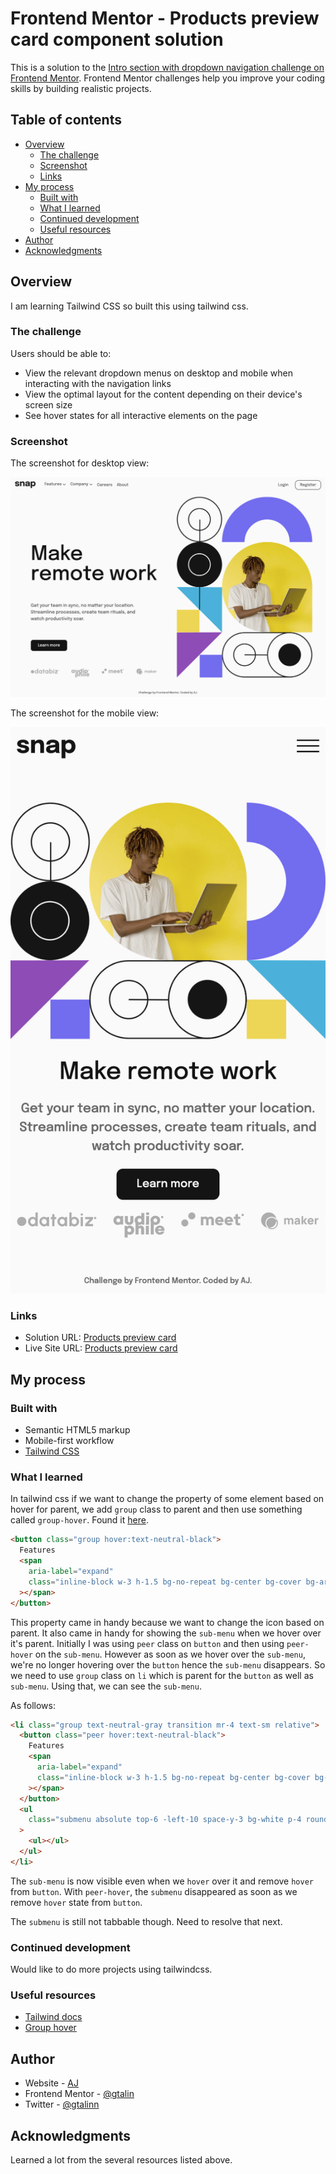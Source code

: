 # Frontend Mentor - Products preview card component solution

This is a solution to the [Intro section with dropdown navigation challenge on Frontend Mentor](https://www.frontendmentor.io/challenges/intro-section-with-dropdown-navigation-ryaPetHE5). Frontend Mentor challenges help you improve your coding skills by building realistic projects.

## Table of contents

- [Overview](#overview)
  - [The challenge](#the-challenge)
  - [Screenshot](#screenshot)
  - [Links](#links)
- [My process](#my-process)
  - [Built with](#built-with)
  - [What I learned](#what-i-learned)
  - [Continued development](#continued-development)
  - [Useful resources](#useful-resources)
- [Author](#author)
- [Acknowledgments](#acknowledgments)

## Overview

I am learning Tailwind CSS so built this using tailwind css.

### The challenge

Users should be able to:

- View the relevant dropdown menus on desktop and mobile when interacting with the navigation links
- View the optimal layout for the content depending on their device's screen size
- See hover states for all interactive elements on the page

### Screenshot

The screenshot for desktop view:

![](./screenshot-desktop.png)

The screenshot for the mobile view:

![](./screenshot-mobile.png)

### Links

- Solution URL: [Products preview card](https://github.com/gtalin/front-end-mentor/intro-section-dropdown-nav)
- Live Site URL: [Products preview card](https://gtalin.github.io/front-end-mentor/intro-section-dropdown-nav)

## My process

### Built with

- Semantic HTML5 markup
- Mobile-first workflow
- [Tailwind CSS](https://tailwindcss.com/)

### What I learned

In tailwind css if we want to change the property of some element based on hover for parent, we add `group` class to parent and then use something called `group-hover`.
Found it [here](https://stackoverflow.com/questions/65946335/how-to-make-parent-div-activate-styling-of-child-div-for-hover-and-active).

```html
<button class="group hover:text-neutral-black">
  Features
  <span
    aria-label="expand"
    class="inline-block w-3 h-1.5 bg-no-repeat bg-center bg-cover bg-arrow-down transition group-hover:bg-arrow-up group-focus:bg-arrow-up"
  ></span>
</button>
```

This property came in handy because we want to change the icon based on parent. It also came in handy for showing the `sub-menu` when we hover over it's parent.
Initially I was using `peer` class on `button` and then using `peer-hover` on the `sub-menu`. However as soon as we hover over the `sub-menu`, we're no longer hovering over the `button` hence the `sub-menu` disappears. So we need to use `group` class on `li` which is parent for the `button` as well as `sub-menu`. Using that, we can see the `sub-menu`.

As follows:

```html
<li class="group text-neutral-gray transition mr-4 text-sm relative">
  <button class="peer hover:text-neutral-black">
    Features
    <span
      aria-label="expand"
      class="inline-block w-3 h-1.5 bg-no-repeat bg-center bg-cover bg-arrow-down transition group-hover:bg-arrow-up "
    ></span>
  </button>
  <ul
    class="submenu absolute top-6 -left-10 space-y-3 bg-white p-4 rounded-xl shadow-2xl z-1 w-[150px] hidden opacity-0 group-hover:block group-hover:opacity-100"
  >
    <ul></ul>
  </ul>
</li>
```

The `sub-menu` is now visible even when we `hover` over it and remove `hover` from `button`. With `peer-hover`, the `submenu` disappeared as soon as we remove `hover` state from `button`.

The `submenu` is still not tabbable though. Need to resolve that next.

### Continued development

Would like to do more projects using tailwindcss.

### Useful resources

- [Tailwind docs](https://tailwindcss.com/docs/)
- [Group hover](https://stackoverflow.com/questions/65946335/how-to-make-parent-div-activate-styling-of-child-div-for-hover-and-active)

## Author

- Website - [AJ](https://github.com/gtalin)
- Frontend Mentor - [@gtalin](https://www.frontendmentor.io/profile/gtalin)
- Twitter - [@gtalinn](https://twitter.com/gtalinn)

## Acknowledgments

Learned a lot from the several resources listed above.
